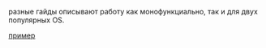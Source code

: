 
разные гайды описывают работу как монофункциально, так и для двух популярных OS.

[пример](https://chatapp.online/ru/help/uploading-files-to-dialogspro/?q=ru%2Fhelp%2Fuploading-files-to-dialogspro)